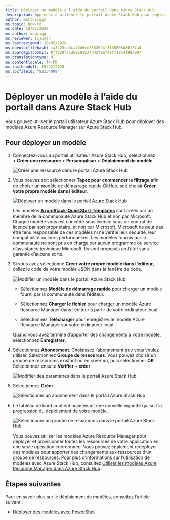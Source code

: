 ```yaml
---
title: Déployer un modèle à l’aide du portail dans Azure Stack Hub
description: Apprenez à utiliser le portail Azure Stack Hub pour déployer un modèle.
author: mattbriggs
ms.topic: how-to
ms.date: 10/05/2020
ms.author: mabrigg
ms.reviewer: sijuman
ms.lastreviewed: 10/05/2020
ms.openlocfilehash: fa3c25ca3ca46d0ce8533694f8135803b20f87a4
ms.sourcegitcommit: 8ffa29f71d69191534d42f86f49f719b4198a097
ms.translationtype: HT
ms.contentlocale: fr-FR
ms.lasthandoff: 10/22/2020
ms.locfileid: "92354099"
---
```

# <a name="deploy-a-template-using-the-portal-in-azure-stack-hub"></a>Déployer un modèle à l’aide du portail dans Azure Stack Hub

Vous pouvez utiliser le portail utilisateur Azure Stack Hub pour déployer des modèles Azure Resource Manager sur Azure Stack Hub.

## <a name="to-deploy-a-template"></a>Pour déployer un modèle

1. Connectez-vous au portail utilisateur Azure Stack Hub, sélectionnez **+ Créer une ressource** > **Personnaliser** > **Déploiement de modèle**.

   ![Créer une ressource dans le portail Azure Stack Hub](media/azure-stack-deploy-template-portal/template-deploy1a.png)

2. Vous pouvez soit sélectionner **Tapez pour commencer le filtrage** afin de choisir un modèle de démarrage rapide GitHub, soit choisir **Créer votre propre modèle dans l’éditeur**.

   ![Déployer un modèle dans le portail Azure Stack Hub](media/azure-stack-deploy-template-portal/template-deploy2a.png)

    Les modèles [**AzureStack-QuickStart-Templates**](https://github.com/Azure/AzureStack-QuickStart-Templates) sont créés par un membre de la communauté Azure Stack Hub et non par Microsoft. Chaque modèle vous est concédé sous licence sous un contrat de licence par son propriétaire, et non par Microsoft. Microsoft ne peut pas être tenu responsable de ces modèles ni ne vérifie leur sécurité, leur compatibilité ou leurs performances. Les modèles fournis par la communauté ne sont pris en charge par aucun programme ou service d’assistance technique Microsoft. Ils sont proposés *en l’état* sans garantie d’aucune sorte.

3. Si vous avez sélectionné **Créer votre propre modèle dans l’éditeur**, collez le code de votre modèle JSON dans la fenêtre de code.

   ![Modifier un modèle dans le portail Azure Stack Hub](media/azure-stack-deploy-template-portal/template-deploy3a.png)

    - Sélectionnez **Modèle de démarrage rapide** pour charger un modèle fourni par la communauté dans l’éditeur.

    - Sélectionnez **Charger le fichier** pour charger un modèle Azure Resource Manager dans l’éditeur à partir de votre ordinateur local.

    - Sélectionnez **Télécharger** pour enregistrer le modèle Azure Resource Manager sur votre ordinateur local.

    Quand vous avez terminé d’apporter des changements à votre modèle, sélectionnez **Enregistrer**.

4. Sélectionnez **Abonnement**. Choisissez l’abonnement que vous voulez utiliser. Sélectionnez **Groupe de ressources**. Vous pouvez choisir un groupe de ressources existant ou en créer un, puis sélectionner **OK**. Sélectionnez ensuite **Vérifier + créer**.

   ![Modifier des paramètres dans le portail Azure Stack Hub](media/azure-stack-deploy-template-portal/template-deploy4a.png)

5. Sélectionnez **Créer**.

   ![Sélectionner un abonnement dans le portail Azure Stack Hub](media/azure-stack-deploy-template-portal/template-deploy5a.png)

6. Le tableau de bord contient maintenant une nouvelle vignette qui suit la progression du déploiement de votre modèle.

   ![Sélectionner un groupe de ressources dans le portail Azure Stack Hub](media/azure-stack-deploy-template-portal/template-deploy6a.png)

   Vous pouvez utiliser les modèles Azure Resource Manager pour déployer et provisionner toutes les ressources de votre application en une seule opération coordonnée. Vous pouvez également redéployer des modèles pour apporter des changements aux ressources d’un groupe de ressources. Pour plus d’informations sur l’utilisation de modèles avec Azure Stack Hub, consultez [Utiliser les modèles Azure Resource Manager dans Azure Stack Hub](azure-stack-arm-templates.md).

## <a name="next-steps"></a>Étapes suivantes

Pour en savoir plus sur le déploiement de modèles, consultez l’article suivant :

- [Déployer des modèles avec PowerShell](azure-stack-deploy-template-powershell.md)
